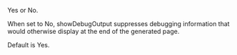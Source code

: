 Yes or No. 

When set to No, showDebugOutput suppresses debugging information that would otherwise display at the end of the generated page.

Default is Yes.